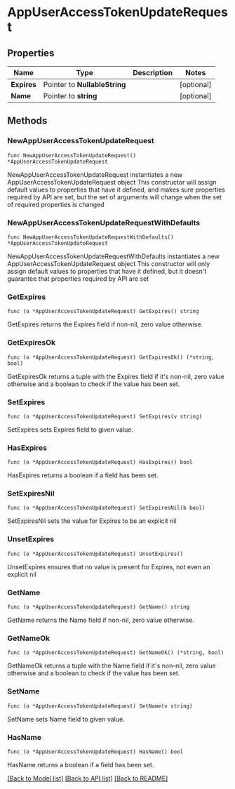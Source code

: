 # AppUserAccessTokenUpdateRequest

## Properties

Name | Type | Description | Notes
------------ | ------------- | ------------- | -------------
**Expires** | Pointer to **NullableString** |  | [optional] 
**Name** | Pointer to **string** |  | [optional] 

## Methods

### NewAppUserAccessTokenUpdateRequest

`func NewAppUserAccessTokenUpdateRequest() *AppUserAccessTokenUpdateRequest`

NewAppUserAccessTokenUpdateRequest instantiates a new AppUserAccessTokenUpdateRequest object
This constructor will assign default values to properties that have it defined,
and makes sure properties required by API are set, but the set of arguments
will change when the set of required properties is changed

### NewAppUserAccessTokenUpdateRequestWithDefaults

`func NewAppUserAccessTokenUpdateRequestWithDefaults() *AppUserAccessTokenUpdateRequest`

NewAppUserAccessTokenUpdateRequestWithDefaults instantiates a new AppUserAccessTokenUpdateRequest object
This constructor will only assign default values to properties that have it defined,
but it doesn't guarantee that properties required by API are set

### GetExpires

`func (o *AppUserAccessTokenUpdateRequest) GetExpires() string`

GetExpires returns the Expires field if non-nil, zero value otherwise.

### GetExpiresOk

`func (o *AppUserAccessTokenUpdateRequest) GetExpiresOk() (*string, bool)`

GetExpiresOk returns a tuple with the Expires field if it's non-nil, zero value otherwise
and a boolean to check if the value has been set.

### SetExpires

`func (o *AppUserAccessTokenUpdateRequest) SetExpires(v string)`

SetExpires sets Expires field to given value.

### HasExpires

`func (o *AppUserAccessTokenUpdateRequest) HasExpires() bool`

HasExpires returns a boolean if a field has been set.

### SetExpiresNil

`func (o *AppUserAccessTokenUpdateRequest) SetExpiresNil(b bool)`

 SetExpiresNil sets the value for Expires to be an explicit nil

### UnsetExpires
`func (o *AppUserAccessTokenUpdateRequest) UnsetExpires()`

UnsetExpires ensures that no value is present for Expires, not even an explicit nil
### GetName

`func (o *AppUserAccessTokenUpdateRequest) GetName() string`

GetName returns the Name field if non-nil, zero value otherwise.

### GetNameOk

`func (o *AppUserAccessTokenUpdateRequest) GetNameOk() (*string, bool)`

GetNameOk returns a tuple with the Name field if it's non-nil, zero value otherwise
and a boolean to check if the value has been set.

### SetName

`func (o *AppUserAccessTokenUpdateRequest) SetName(v string)`

SetName sets Name field to given value.

### HasName

`func (o *AppUserAccessTokenUpdateRequest) HasName() bool`

HasName returns a boolean if a field has been set.


[[Back to Model list]](../README.md#documentation-for-models) [[Back to API list]](../README.md#documentation-for-api-endpoints) [[Back to README]](../README.md)


